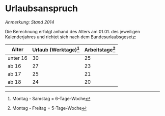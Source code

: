 # Urlaubsanspruch 

*Anmerkung: Stand 2014*

Die Berechnung erfolgt anhand des Alters am 01.01. des jeweiligen Kalenderjahres und richtet sich nach dem Bundesurlaubsgesetz:

| Alter    | Urlaub (Werktage)[^1] | Arbeitstage[^2] |
| -------- | --------------------- | --------------- |
| unter 16 | 30                    | 25              |
| ab 16    | 27                    | 23              |
| ab 17    | 25                    | 21              |
| ab 18    | 24                    | 20              |



[^1]: Montag - Samstag = 6-Tage-Woche
[^2]: Montag - Freitag = 5-Tage-Woche